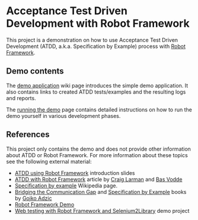 # Acceptance Test Driven Development with Robot Framework #

This project is a demonstration on how to use Acceptance Test Driven
Development (ATDD, a.k.a. Specification by Example) process with [Robot Framework](http://robotframework.org).

## Demo contents ##

The [demo application](DemoApplication.md) wiki page introduces the simple demo application. It also contains links to created ATDD tests/examples and the resulting logs and reports.

The [running the demo](RunningDemo.md) page contains detailed instructions on how to run the demo yourself in various development phases.

## References ##

This project only contains the demo and does not provide other information about ATDD or Robot Framework. For more information about these topics see the following external material:

  * [ATDD using Robot Framework](http://www.slideshare.net/pekkaklarck/atdd-using-robot-framework) introduction slides
  * [ATDD with Robot Framework](http://a-tdd.org) article by [Craig Larman](http://craiglarman.com) and [Bas Vodde](http://odd-e.com)
  * [Specification by example](http://en.wikipedia.org/wiki/Specification_by_example) Wikipedia page.
  * [Bridging the Communication Gap](http://acceptancetesting.info) and [Specification by Example](http://specificationbyexample.com) books by [Gojko Adzic](http://gojko.net)
  * [Robot Framework Demo](https://bitbucket.org/robotframework/robotdemo/wiki/Home)
  * [Web testing with Robot Framework and Selenium2Library](https://bitbucket.org/robotframework/webdemo/wiki/Home) demo project